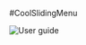 #CoolSlidingMenu


![User guide](https://raw.githubusercontent.com/cba023/CoolSlidingMenu/master/CoolSlidingMenu/CoolSlidingMenu/desc.gif)